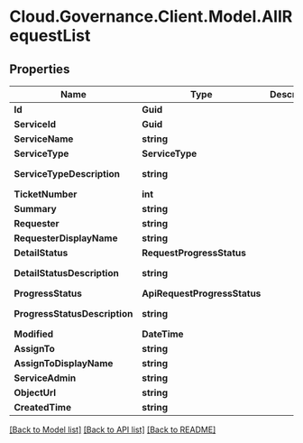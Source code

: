 # Cloud.Governance.Client.Model.AllRequestList
## Properties

Name | Type | Description | Notes
------------ | ------------- | ------------- | -------------
**Id** | **Guid** |  | [optional] 
**ServiceId** | **Guid** |  | [optional] 
**ServiceName** | **string** |  | [optional] 
**ServiceType** | **ServiceType** |  | [optional] 
**ServiceTypeDescription** | **string** |  | [optional] [readonly] 
**TicketNumber** | **int** |  | [optional] 
**Summary** | **string** |  | [optional] 
**Requester** | **string** |  | [optional] 
**RequesterDisplayName** | **string** |  | [optional] 
**DetailStatus** | **RequestProgressStatus** |  | [optional] 
**DetailStatusDescription** | **string** |  | [optional] [readonly] 
**ProgressStatus** | **ApiRequestProgressStatus** |  | [optional] 
**ProgressStatusDescription** | **string** |  | [optional] [readonly] 
**Modified** | **DateTime** |  | [optional] 
**AssignTo** | **string** |  | [optional] 
**AssignToDisplayName** | **string** |  | [optional] 
**ServiceAdmin** | **string** |  | [optional] 
**ObjectUrl** | **string** |  | [optional] 
**CreatedTime** | **string** |  | [optional] 

[[Back to Model list]](../README.md#documentation-for-models) [[Back to API list]](../README.md#documentation-for-api-endpoints) [[Back to README]](../README.md)

